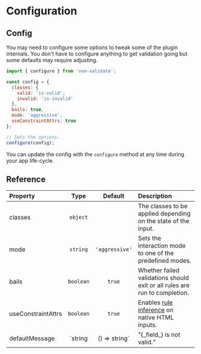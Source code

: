 # Configuration

## Config

You may need to configure some options to tweak some of the plugin internals. You don't have to configure anything to get validation going but some defaults may require adjusting.

```js
import { configure } from 'vee-validate';

const config = {
  classes: {
    valid: 'is-valid',
    invalid: 'is-invalid'
  },
  bails: true,
  mode: 'aggressive',
  useConstraintAttrs: true
};

// Sets the options.
configure(config);
```

You can update the config with the `configure` method at any time during your app life-cycle.

## Reference

|Property       | Type      | Default   | Description  |
|:--------------|:---------:|:---------:|:---------|
| classes    | `object`  |           | The classes to be applied depending on the state of the input. |
| mode | `string` | `'aggressive'` | Sets the interaction mode to one of the predefined modes. |
| bails      | `boolean`|  `true`     | Whether failed validations should exit or all rules are run to completion. |
| useConstraintAttrs | `boolean` | `true` | Enables [rule inference](./guide/html5-validation.md) on native HTML inputs. |
| defaultMessage | `string | () => string` | "{\_field\_} is not valid." | The fallback message for rules without messages. |
